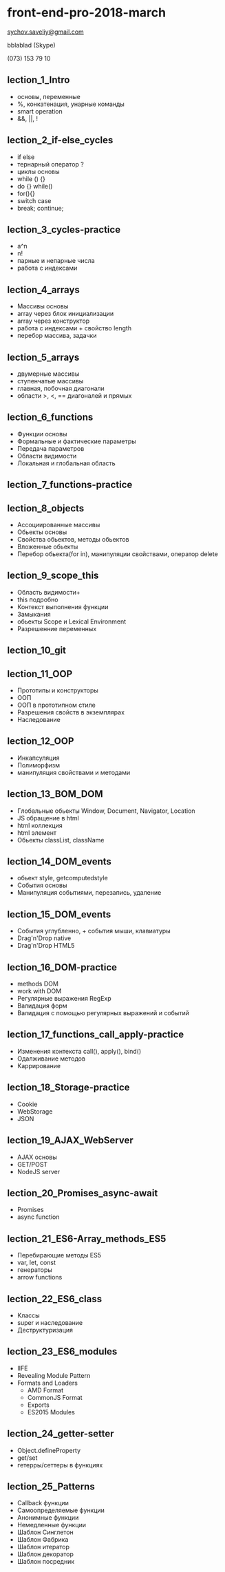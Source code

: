 # front-end-pro-2018-march

sychov.saveliy@gmail.com

bblablad (Skype)

(073) 153 79 10

## lection_1_Intro

+ основы, переменные
+ %, конкатенация, унарные команды
+ smart operation
+ &&, ||, !

## lection_2_if-else_cycles

+ if else
+ тернарный оператор ?
+ циклы основы
+ while () {}
+ do {} while()
+ for(){}
+ switch case
+ break; continue;

## lection_3_cycles-practice

+ a^n
+ n!
+ парные и непарные числа
+ работа с индексами

## lection_4_arrays

+ Массивы основы
+ array через блок инициализации
+ array через конструктор
+ работа с индексами + свойство length
+ перебор массива, задачки

## lection_5_arrays

+ двумерные массивы
+ ступенчатые массивы
+ главная, побочная диагонали
+ области >, <, == диагоналей и прямых

## lection_6_functions

+ Функции основы
+ Формальные и фактические параметры
+ Передача параметров
+ Области видимости
+ Локальная и глобальная область

## lection_7_functions-practice

## lection_8_objects

+ Ассоциированные массивы
+ Обьекты основы
+ Свойства обьектов, методы обьектов
+ Вложенные обьекты
+ Перебор обьекта(for in), манипуляции свойствами, оператор delete

## lection_9_scope_this

+ Область видимости+
+ this подробно
+ Контекст выполнения функции
+ Замыкания
+ обьекты Scope и Lexical Environment
+ Разрешенние переменных

## lection_10_git

## lection_11_OOP

+ Прототипы и конструкторы
+ ООП
+ ООП в прототипном стиле
+ Разрешения свойств в экземплярах
+ Наследование

## lection_12_OOP

+ Инкапсуляция
+ Полиморфизм
+ манипуляция свойствами и методами

## lection_13_BOM_DOM

+ Глобальные обьекты Window, Document, Navigator, Location
+ JS обращение в html
+ html коллекция
+ html элемент
+ Обьекты classList, className

## lection_14_DOM_events

+ обьект style, getcomputedstyle
+ События основы
+ Манипуляция событиями, перезапись, удаление

## lection_15_DOM_events

+ События углубленно, + события мыши, клавиатуры
+ Drag'n'Drop native
+ Drag'n'Drop HTML5

## lection_16_DOM-practice
+ methods DOM
+ work with DOM
+ Регулярные выражения RegExp
+ Валидация форм
+ Валидация с помощью регулярных выражений и событий

## lection_17_functions_call_apply-practice

+ Изменения контекста call(), apply(), bind()
+ Одалживание методов
+ Каррирование

## lection_18_Storage-practice

+ Cookie
+ WebStorage
+ JSON

## lection_19_AJAX_WebServer

+ AJAX основы
+ GET/POST
+ NodeJS server

## lection_20_Promises_async-await

+ Promises
+ async function

## lection_21_ES6-Array_methods_ES5

+ Перебирающие методы ES5
+ var, let, const
+ генераторы
+ arrow functions

## lection_22_ES6_class

+ Классы
+ super и наследование
+ Деструктуризация

## lection_23_ES6_modules

+ IIFE
+ Revealing Module Pattern
+ Formats and Loaders
    + AMD Format
    + CommonJS Format
    + Exports
    + ES2015 Modules

## lection_24_getter-setter

+ Object.defineProperty
+ get/set
+ гетерры/сеттеры в функциях

## lection_25_Patterns

+ Callback функции
+ Самоопределяемые функции
+ Анонимные функции
+ Немедленные функции
+ Шаблон Синглетон
+ Шаблон Фабрика
+ Шаблон итератор
+ Шаблон декоратор
+ Шаблон посредник



<!-- 
SVG
Canvas
Литералы
Собственные конструкторы
Литералы массивов
Обьекты обертки
Пространство имен
Мемоизация
toString, valueOf
статические и фабричные методы -->